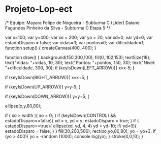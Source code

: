 # Projeto-Lop-ect
/* 
   Equipe: 
      Mayara Felipe de Nogueira - Subturma C (Líder) 
      Daiane Fagundes Pinheiro da Silva - Subturma C
      Etapa 5
*/

var x=100; 
var y=400;
var xo = 200; 
var yo = 20; 
var xd=0;
var yd=0;
var estadoDisparo = false;
var vidas=3;
var pontos=0;
var dificuldade=1;
function setup() { 
  createCanvas(400, 400);
}

function draw() {
  background(150,200,100); 
  fill(0, 102,153);
  textSize(18);
  text("Vidas: "+vidas, 10, 30);
  text("Pontos: "+pontos, 150, 30);
  text("Nível: "+dificuldade, 300, 30);
  if (keyIsDown(LEFT_ARROW)){
    x=x-5;
}

if (keyIsDown(RIGHT_ARROW)){
  x=x+5; 
}

if (keyIsDown(UP_ARROW)){ 
  y=y-5;
}

if (keyIsDown(DOWN_ARROW)){
  y=y+5;
}

ellipse(x,y,80,80); 
  

  if ( xo > width ){
    xo = 0;
  }
  if (keyIsDown(CONTROL) && estadoDisparo==false){
    xd = x,
    yd = y;
    estadoDisparo = true;
  }
  if ( estadoDisparo==true){
  ellipse(xd, yd, 4, 4)
  yd = yd-10;
    if( yd<0){
      estadoDisparo = false;
    }
  }
  fill(30,200,500); 
  rect(xo,yo,80,80);
  yo = yo+3;
  if (yo > 400){
    yo = -random (1000);
    console.log(yo);
  }
  stroke(0,0,10);
}
